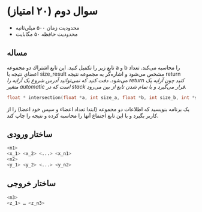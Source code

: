 # سوال دوم (۲۰ امتیاز)

+ محدودیت زمان ۵۰۰ میلی‌ثانیه
+ محدودیت حافظه ۵۰ مگابایت

## مساله

تابع زير را تكميل كنيد. اين تابع اشتراك دو مجموعه a و b را محاسبه می‌کند. تعداد اعضاي نتيجه با size_result مشخص می‌شود و اشاره‌گر به مجموعه نتيجه return می‌شود.
*دقت كنيد كه نمی‌توانید آدرس شروع یک آرايه را return كنيد چون آرايه یک متغير automatic است كه در stack قرار می‌گیرد و با تمام شدن تابع از بين می‌رود.*

```c
float * intersection(float *a, int size_a, float *b, int size_b, int *size_result)
```


یک برنامه بنويسيد كه اطلاعات دو مجموعه (ابتدا تعداد اعضاء و سپس خود اعضا)‌ را از كاربر بگيرد و با اين تابع اجتماع آنها را محاسبه كرده و نتيجه را چاپ كند.

## ساختار ورودی

```sh
<n1>
<x_1> <x_2> <...> <x_n1>
<n2>
<y_1> <y_2> <...> <y_n2>
```

## ساختار خروجی

```sh
<n3>
<z_1> … <z_n3>
```
